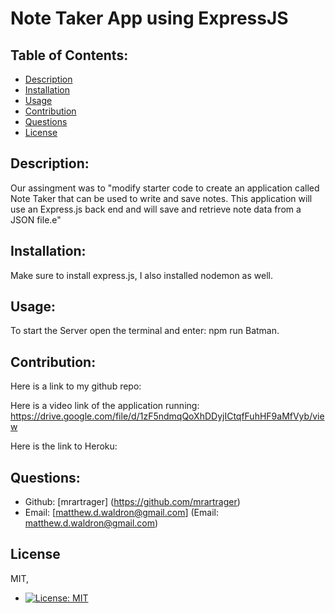 # Note Taker App using ExpressJS

  ## Table of Contents: 
  - [Description](#description)
  - [Installation](#installation)
  - [Usage](#usage)
  - [Contribution](#contribution)
  - [Questions](#questions)
  - [License](#license) 

  ## Description:
  Our assingment was to "modify starter code to create an application called Note Taker that can be used to write and save notes. This application will use an Express.js back end and will save and retrieve note data from a JSON file.e"

  ## Installation: 
  Make sure to install express.js, I also installed nodemon as well. 

  ## Usage: 
  To start the Server open the terminal and enter: npm run Batman.

  ## Contribution: 
  Here is a link to my github repo: 


  Here is a video link of the application running: 
 https://drive.google.com/file/d/1zF5ndmqQoXhDDyjICtqfFuhHF9aMfVyb/view

  Here is the link to Heroku:



  ## Questions: 
  - Github: [mrartrager] (https://github.com/mrartrager)
  - Email: [matthew.d.waldron@gmail.com] (Email: matthew.d.waldron@gmail.com)

  ## License
  MIT, 
  - [![License: MIT](https://img.shields.io/badge/License-MIT-yellow.svg)](https://opensource.org/licenses/MIT)
  












